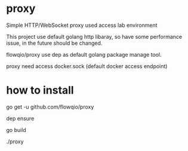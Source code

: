 # proxy
Simple HTTP/WebSocket proxy used access lab environment

This project use default golang http libaray, so have some performance issue, in the future should be changed.


flowqio/proxy use dep as default golang package manage tool.

proxy need access docker.sock (default docker access endpoint)

# how to install

go get -u github.com/flowqio/proxy

dep ensure

go build

./proxy